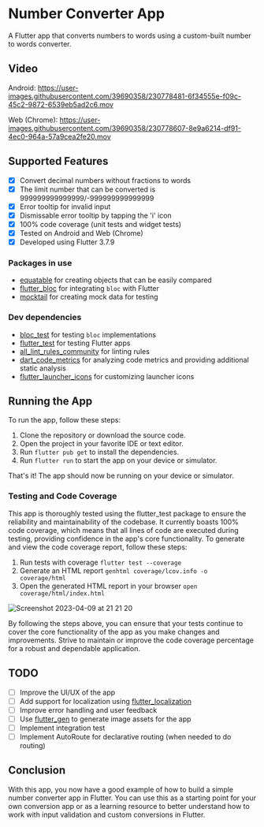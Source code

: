 # Number Converter App

A Flutter app that converts numbers to words using a custom-built number to words converter.

## Video
Android:
https://user-images.githubusercontent.com/39690358/230778481-6f34555e-f09c-45c2-9872-6539eb5ad2c6.mov

Web (Chrome):
https://user-images.githubusercontent.com/39690358/230778607-8e9a6214-df91-4ec0-964a-57a9cea2fe20.mov



## Supported Features

- [x] Convert decimal numbers without fractions to words
- [x] The limit number that can be converted is 999999999999999/-999999999999999
- [x] Error tooltip for invalid input
- [x] Dismissable error tooltip by tapping the 'i' icon
- [x] 100% code coverage (unit tests and widget tests)
- [x] Tested on Android and Web (Chrome)
- [x] Developed using Flutter 3.7.9

### Packages in use

- [equatable](https://pub.dev/packages/equatable) for creating objects that can be easily compared
- [flutter_bloc](https://pub.dev/packages/flutter_bloc) for integrating `bloc` with Flutter
- [mocktail](https://pub.dev/packages/mocktail) for creating mock data for testing

### Dev dependencies

- [bloc_test](https://pub.dev/packages/bloc_test) for testing `bloc` implementations
- [flutter_test](https://flutter.dev/docs/testing) for testing Flutter apps
- [all_lint_rules_community](https://pub.dev/packages/all_lint_rules_community) for linting rules
- [dart_code_metrics](https://pub.dev/packages/dart_code_metrics) for analyzing code metrics and providing additional static analysis
- [flutter_launcher_icons](https://pub.dev/packages/flutter_launcher_icons) for customizing launcher icons

## Running the App

To run the app, follow these steps:

1. Clone the repository or download the source code.
2. Open the project in your favorite IDE or text editor.
3. Run `flutter pub get` to install the dependencies.
4. Run `flutter run` to start the app on your device or simulator.

That's it! The app should now be running on your device or simulator.

### Testing and Code Coverage

This app is thoroughly tested using the flutter_test package to ensure the reliability and maintainability of the codebase. It currently boasts 100% code coverage, which means that all lines of code are executed during testing, providing confidence in the app's core functionality.
To generate and view the code coverage report, follow these steps:

1. Run tests with coverage `flutter test --coverage`
2. Generate an HTML report `genhtml coverage/lcov.info -o coverage/html`
3. Open the generated HTML report in your browser `open coverage/html/index.html`

![Screenshot 2023-04-09 at 21 21 20](https://user-images.githubusercontent.com/39690358/230778188-09292a86-58fa-4e28-bf75-ba4e1fc1a978.png)


By following the steps above, you can ensure that your tests continue to cover the core functionality of the app as you make changes and improvements. Strive to maintain or improve the code coverage percentage for a robust and dependable application.

## TODO

- [ ] Improve the UI/UX of the app
- [ ] Add support for localization using [flutter_localization](https://flutter.dev/docs/development/accessibility-and-localization/internationalization) 
- [ ] Improve error handling and user feedback
- [ ] Use [flutter_gen](https://pub.dev/packages/flutter_gen) to generate image assets for the app
- [ ] Implement integration test
- [ ] Implement AutoRoute for declarative routing (when needed to do routing)

## Conclusion

With this app, you now have a good example of how to build a simple number converter app in Flutter. You can use this as a starting point for your own conversion app or as a learning resource to better understand how to work with input validation and custom conversions in Flutter.

